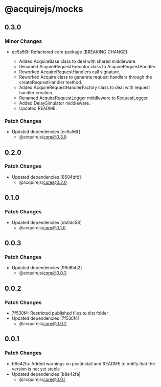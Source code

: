 # @acquirejs/mocks

## 0.3.0

### Minor Changes

- ec5a56f: Refactored core package (BREAKING CHANGE)

  - Added AcquireBase class to deal with shared middleware.
  - Renamed AcquireRequestExecutor class to AcquireRequestHandler.
  - Reworked AcquireRequestHandlers call signature.
  - Reworked Acquire class to generate request handlers through the createRequestHandler method.
  - Added AcquireRequestHandlerFactory class to deal with request handler creation.
  - Renamed AcquireRequestLogger middleware to RequestLogger.
  - Added DelaySimulator middleware.
  - Updated README.

### Patch Changes

- Updated dependencies [ec5a56f]
  - @acquirejs/core@0.3.0

## 0.2.0

### Patch Changes

- Updated dependencies [8604bfd]
  - @acquirejs/core@0.2.0

## 0.1.0

### Patch Changes

- Updated dependencies [db0dc58]
  - @acquirejs/core@0.1.0

## 0.0.3

### Patch Changes

- Updated dependencies [99d6bb2]
  - @acquirejs/core@0.0.3

## 0.0.2

### Patch Changes

- 7f530f4: Restricted published files to dist folder
- Updated dependencies [7f530f4]
  - @acquirejs/core@0.0.2

## 0.0.1

### Patch Changes

- b8e42fa: Added warnings on postinstall and README to notify that the version is not yet stable
- Updated dependencies [b8e42fa]
  - @acquirejs/core@0.0.1
